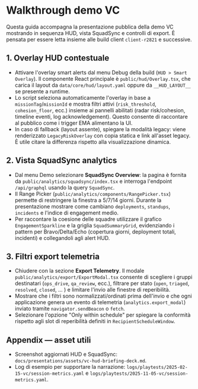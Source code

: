 # Walkthrough demo VC

Questa guida accompagna la presentazione pubblica della demo VC mostrando in sequenza HUD, vista SquadSync e controlli di export. È pensata per essere letta insieme alle build client `client-r2821` e successive.

## 1. Overlay HUD contestuale
- Attivare l'overlay smart alerts dal menu Debug della build (`HUD > Smart Overlay`). Il componente React principale è `public/hud/Overlay.tsx`, che carica il layout da `data/core/hud/layout.yaml` oppure da `__HUD_LAYOUT__` se presente a runtime.
- Lo script seleziona automaticamente l'overlay in base a `missionTag`/`missionId` e mostra filtri attivi (`risk_threshold`, `cohesion_floor`, ecc.) insieme ai pannelli abilitati (radar risk/cohesion, timeline eventi, log acknowledgement). Questo consente di raccontare al pubblico come i trigger EMA alimentano la UI.
- In caso di fallback (layout assente), spiegare la modalità legacy: viene renderizzato `LegacyRiskOverlay` con copia statica e link all'asset legacy. È utile citare la differenza rispetto alla visualizzazione dinamica.

## 2. Vista SquadSync analytics
- Dal menu Demo selezionare **SquadSync Overview**: la pagina è fornita da `public/analytics/squadsync/index.tsx` e interroga l'endpoint `/api/graphql` usando la query `SquadSync`.
- Il Range Picker (`public/analytics/components/RangePicker.tsx`) permette di restringere la finestra a 5/7/14 giorni. Durante la presentazione mostrare come cambiano `deployments`, `standups`, `incidents` e l'indice di engagement medio.
- Per raccontare la coesione delle squadre utilizzare il grafico `EngagementSparkline` e la griglia `SquadSummaryGrid`, evidenziando i pattern per Bravo/Delta/Echo (copertura giorni, deployment totali, incidenti) e collegandoli agli alert HUD.

## 3. Filtri export telemetria
- Chiudere con la sezione **Export Telemetry**. Il modale `public/analytics/export/ExportModal.tsx` consente di scegliere i gruppi destinatari (`ops_drive`, `qa_review`, ecc.), filtrare per stato (`open`, `triaged`, `resolved`, `closed`, ... ) e limitare l'invio alle finestre di reperibilità.
- Mostrare che i filtri sono normalizzati/ordinati prima dell'invio e che ogni applicazione genera un evento di telemetria (`analytics.export_modal`) inviato tramite `navigator.sendBeacon` o `fetch`.
- Selezionare l'opzione "Only within schedule" per spiegare la conformità rispetto agli slot di reperibilità definiti in `RecipientScheduleWindow`.

## Appendix — asset utili
- Screenshot aggiornati HUD e SquadSync: `docs/presentations/assets/vc-hud-briefing-deck.md`.
- Log di esempio per supportare la narrazione: `logs/playtests/2025-02-15-vc/session-metrics.yaml` e `logs/playtests/2025-11-05-vc/session-metrics.yaml`.

